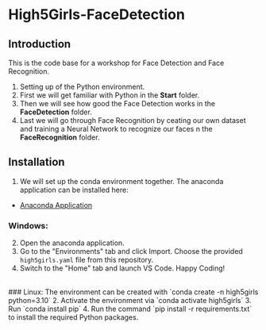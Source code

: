 # High5Girls-FaceDetection

## Introduction
This is the code base for a workshop for Face Detection and Face Recognition. <br>
1. Setting up of the Python environment. <br>
2. First we will get familiar with Python in the **Start** folder. <br>
3. Then we will see how good the Face Detection works in the **FaceDetection** folder. <br>
4. Last we will go through Face Recognition by ceating our own dataset and training a Neural Network to recognize our faces n the **FaceRecognition** folder.

## Installation


1.  We will set up the conda environment together. The anaconda application can be installed here: 
- [Anaconda Application](https://www.anaconda.com/download) <br>

### Windows:
2. Open the anaconda application.
3. Go to the "Environments" tab and click Import. Choose the provided `high5girls.yaml` file from this repository.
4. Switch to the "Home" tab and launch VS Code. Happy Coding!
<br>
### Linux:
The environment can be created with `conda create -n high5girls python=3.10`
2. Activate the environment via `conda activate high5girls`
3. Run `conda install pip`
4. Run the command `pip install -r requirements.txt` to install the required Python packages.

